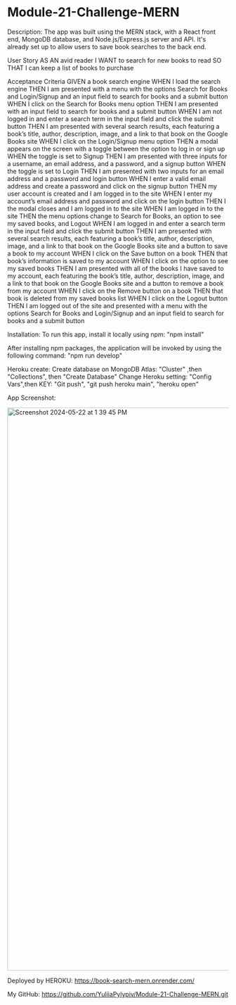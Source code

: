 # Module-21-Challenge-MERN

Description:
The app was built using the MERN stack, with a React front end, MongoDB database, and Node.js/Express.js server and API. It's already set up to allow users to save book searches to the back end.

User Story
AS AN avid reader
I WANT to search for new books to read
SO THAT I can keep a list of books to purchase


Acceptance Criteria
GIVEN a book search engine
WHEN I load the search engine
THEN I am presented with a menu with the options Search for Books and Login/Signup and an input field to search for books and a submit button
WHEN I click on the Search for Books menu option
THEN I am presented with an input field to search for books and a submit button
WHEN I am not logged in and enter a search term in the input field and click the submit button
THEN I am presented with several search results, each featuring a book’s title, author, description, image, and a link to that book on the Google Books site
WHEN I click on the Login/Signup menu option
THEN a modal appears on the screen with a toggle between the option to log in or sign up
WHEN the toggle is set to Signup
THEN I am presented with three inputs for a username, an email address, and a password, and a signup button
WHEN the toggle is set to Login
THEN I am presented with two inputs for an email address and a password and login button
WHEN I enter a valid email address and create a password and click on the signup button
THEN my user account is created and I am logged in to the site
WHEN I enter my account’s email address and password and click on the login button
THEN I the modal closes and I am logged in to the site
WHEN I am logged in to the site
THEN the menu options change to Search for Books, an option to see my saved books, and Logout
WHEN I am logged in and enter a search term in the input field and click the submit button
THEN I am presented with several search results, each featuring a book’s title, author, description, image, and a link to that book on the Google Books site and a button to save a book to my account
WHEN I click on the Save button on a book
THEN that book’s information is saved to my account
WHEN I click on the option to see my saved books
THEN I am presented with all of the books I have saved to my account, each featuring the book’s title, author, description, image, and a link to that book on the Google Books site and a button to remove a book from my account
WHEN I click on the Remove button on a book
THEN that book is deleted from my saved books list
WHEN I click on the Logout button
THEN I am logged out of the site and presented with a menu with the options Search for Books and Login/Signup and an input field to search for books and a submit button  

Installation:
To run this app, install it locally using npm:
"npm install"

After installing npm packages, the application will be invoked by using the following command:
"npm run develop"


Heroku create:
Create database on MongoDB Atlas: "Cluster" ,then "Collections", then "Create Database"
Change Heroku setting: "Config Vars",then KEY: "Git push", "git push heroku main", "heroku open"


App Screenshot:

<img width="1280" alt="Screenshot 2024-05-22 at 1 39 45 PM" src="https://github.com/YuliiaPylypiv/Module-21-Challenge-MERN/assets/155758070/ab087498-cf08-4d7e-8056-0bf3528d2d9b">


Deployed by HEROKU: https://book-search-mern.onrender.com/


My GitHub: https://github.com/YuliiaPylypiv/Module-21-Challenge-MERN.git
